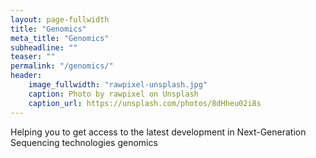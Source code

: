 ```yaml
---
layout: page-fullwidth
title: "Genomics"
meta_title: "Genomics"
subheadline: ""
teaser: ""
permalink: "/genomics/"
header:
    image_fullwidth: "rawpixel-unsplash.jpg"
    caption: Photo by rawpixel on Unsplash
    caption_url: https://unsplash.com/photos/8dHheu02i8s
---
```

<div>
  <p>
  Helping you to get access to the latest development in Next-Generation Sequencing technologies 
  genomics
  </p>
</div>
